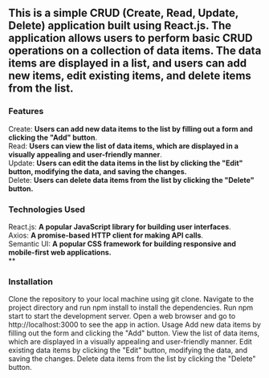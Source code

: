 ## This is a simple CRUD (Create, Read, Update, Delete) application built using React.js. The application allows users to perform basic CRUD operations on a collection of data items. The data items are displayed in a list, and users can add new items, edit existing items, and delete items from the list.

### Features

Create: **Users can add new data items to the list by filling out a form and clicking the "Add" button**.<br>
Read:  **Users can view the list of data items, which are displayed in a visually appealing and user-friendly manner**.<br>
Update: **Users can edit the data items in the list by clicking the "Edit" button, modifying the data, and saving the changes.**<br>
Delete: **Users can delete data items from the list by clicking the "Delete" button.**<br>

### Technologies Used
React.js: **A popular JavaScript library for building user interfaces**.<br>
Axios: **A promise-based HTTP client for making API calls**.<br>
Semantic UI: **A popular CSS framework for building responsive and mobile-first web applications.** <br>
**
### Installation
Clone the repository to your local machine using git clone.
Navigate to the project directory and run npm install to install the dependencies.
Run npm start to start the development server.
Open a web browser and go to http://localhost:3000 to see the app in action.
Usage
Add new data items by filling out the form and clicking the "Add" button.
View the list of data items, which are displayed in a visually appealing and user-friendly manner.
Edit existing data items by clicking the "Edit" button, modifying the data, and saving the changes.
Delete data items from the list by clicking the "Delete" button.
